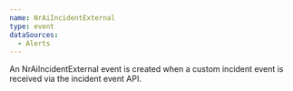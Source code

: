 ```yaml
---
name: NrAiIncidentExternal
type: event
dataSources:
  - Alerts
---
```


An NrAiIncidentExternal event is created when a custom incident event is received via the incident event API.